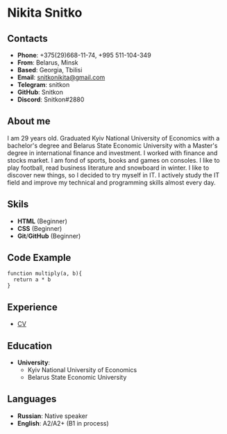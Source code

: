 # Nikita Snitko
## Contacts
* __Phone__: +375(29)668-11-74, +995 511-104-349
* __From__: Belarus, Minsk
* __Based__: Georgia, Tbilisi
* __Email__: snitkonikita@gmail.com
* __Telegram__: snitkon
* __GitHub__: Snitkon
* __Discord__: Snitkon#2880
## About me
I am 29 years old. Graduated Kyiv National University of Economics with a bachelor's degree and Belarus State Economic University with a Master's degree in international finance and investment. I worked with finance and stocks market. I am fond of sports, books and games on consoles. I like to play football, read business literature and snowboard in winter. I like to discover new things, so I decided to try myself in IT. I actively study the IT field and improve my technical and programming skills almost every day.
## Skils
* __HTML__ (Beginner)
* __CSS__ (Beginner)
* __Git__/__GitHub__ (Beginner)
## Code Example
```
function multiply(a, b){
  return a * b
} 
```
## Experience
* [CV](https://snitkon.github.io/rsschool-cv/cv "My CV")
## Education
* __University__:
    + Kyiv National University of Economics
    + Belarus State Economic University
## Languages
* __Russian__: Native speaker
* __English__: A2/A2+ (B1 in process)
